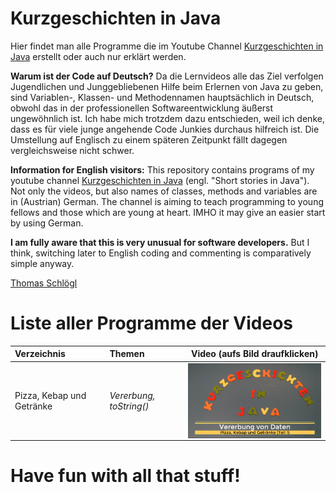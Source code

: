 # Kurzgeschichten in Java

Hier findet man alle Programme die im Youtube Channel [Kurzgeschichten in Java](https://www.youtube.com/channel/UCquqDLOglqJxtZg1qqEwV0g) erstellt oder auch nur erklärt werden. 

**Warum ist der Code auf Deutsch?**
Da die Lernvideos alle das Ziel verfolgen Jugendlichen und Junggebliebenen Hilfe beim Erlernen von Java zu geben, sind Variablen-, Klassen- und Methodennamen hauptsächlich in Deutsch, obwohl das in der professionellen Softwareentwicklung äußerst ungewöhnlich ist. Ich habe mich trotzdem dazu entschieden, weil ich denke, dass es für viele junge angehende Code Junkies durchaus hilfreich ist. Die Umstellung auf Englisch zu einem späteren Zeitpunkt fällt dagegen vergleichsweise nicht schwer.

**Information for English visitors:**
This repository contains programs of my youtube channel [Kurzgeschichten in Java](https://www.youtube.com/channel/UCquqDLOglqJxtZg1qqEwV0g) (engl. "Short stories in Java"). Not only the videos, but also names of classes, methods and variables are in (Austrian) German. The channel is aiming to teach programming to young fellows and those which are young at heart. IMHO it may give an easier start by using German.

**I am fully aware that this is very unusual for software developers.** But I think, switching later to English coding and commenting is comparatively simple anyway.

[Thomas Schlögl](https://www.linkedin.com/in/thomas-schl%C3%B6gl-b6692a142)

# Liste aller Programme der Videos

|Verzeichnis|Themen|Video (aufs Bild draufklicken)|
|:---|:---|:---:|
|Pizza, Kebap und Getränke| *Vererbung, toString()*|<a href="https://youtu.be/wxRMjYUERSs"><img src="images/001-005.png" align="left" style="width: 300px; height: auto;"></a>|


# Have fun with all that stuff!
